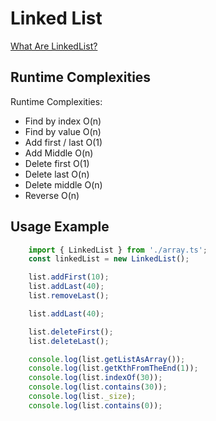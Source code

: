 # Linked List
[What Are LinkedList?](https://en.wikipedia.org/wiki/Linked_list)<br>

## Runtime Complexities
Runtime Complexities:
- Find by index O(n)
- Find by value O(n)
- Add first / last O(1)
- Add Middle O(n)
- Delete first O(1)
- Delete last O(n)
- Delete middle O(n)
- Reverse O(n)

## Usage Example
```ts
    import { LinkedList } from './array.ts';
    const linkedList = new LinkedList();

    list.addFirst(10);
    list.addLast(40);
    list.removeLast();

    list.addLast(40);

    list.deleteFirst();
    list.deleteLast();

    console.log(list.getListAsArray());
    console.log(list.getKthFromTheEnd(1));
    console.log(list.indexOf(30));
    console.log(list.contains(30));
    console.log(list._size);
    console.log(list.contains(0));
```